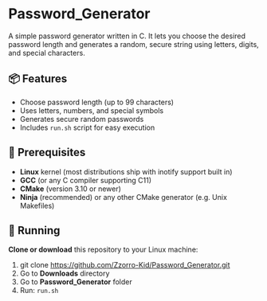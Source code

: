 # Password_Generator

A simple password generator written in C. It lets you choose the desired password length and generates a random, secure string using letters, digits, and special characters.


## 📦 Features

- Choose password length (up to 99 characters)
- Uses letters, numbers, and special symbols
- Generates secure random passwords
- Includes `run.sh` script for easy execution


## 🔧 Prerequisites

- **Linux** kernel (most distributions ship with inotify support built in) 
- **GCC** (or any C compiler supporting C11) 
- **CMake** (version 3.10 or newer) 
- **Ninja** (recommended) or any other CMake generator (e.g. Unix Makefiles) 


## 🚀 Running

**Clone or download** this repository to your Linux machine:

  1. git clone https://github.com/Zzorro-Kid/Password_Generator.git
  2. Go to **Downloads** directory
  3. Go to **Password_Generator** folder
  4. Run: `run.sh`
